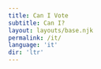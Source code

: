 ```yaml
---
title: Can I Vote
subtitle: Can I?
layout: layouts/base.njk 
permalink: /it/
language: 'it'
dir: 'ltr'
---
```

